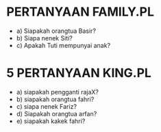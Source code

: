 # PERTANYAAN FAMILY.PL

* a)  Siapakah orangtua Basir? 
* b)  Siapa nenek Siti? 
* c)  Apakah Tuti mempunyai anak? 


# 5 PERTANYAAN KING.PL
* a)  siapakah pengganti rajaX?
* b)  siapakah orangtua fahri? 
* c)  siapa nenek Fariz? 
* d)  Siapakah orangtua arfan? 
* e)  siapakah kakek fahri? 






